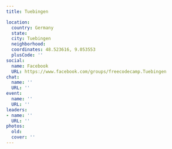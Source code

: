 ```yaml
---
title: Tuebingen

location:
  country: Germany
  state: 
  city: Tuebingen
  neighborhood: 
  coordinates: 48.523616, 9.053553
  plusCode: ''
social:
  name: Facebook
  URL: https://www.facebook.com/groups/freecodecamp.Tuebingen
chat:
  name: ''
  URL: ''
event:
  name: ''
  URL: ''
leaders:
- name: ''
  URL: ''
photos:
  old: 
  cover: ''
---
```

